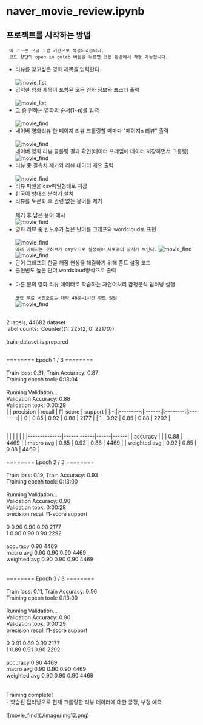 # naver_movie_review.ipynb 


## 프로젝트를 시작하는 방법
` 이 코드는 구글 코랩 기반으로 작성되었습니다.`  
` 코드 상단의 open in colab 버튼을 누르면 코랩 환경에서 작동 가능합니다.`
- 리뷰를 찾고싶은 영화 제목을 입력한다.<br/><br/>
![movie_list](./image/img2.png)
- 입력한 영화 제목이 포함된 모든 영화 정보와 포스터 출력<br/><br/>
![movie_list](./image/img1.png)
- 그 중 원하는 영화의 순서(1~n)를 입력<br/><br/>
![movie_find](./image/img3.png)
- 네이버 영화리뷰 한 페이지 리뷰 크롤링할 때마다 "페이지n 리뷰" 출력<br/><br/>
![movie_find](./image/img4.png)<br/>
네이버 영화 리뷰 클롤링 결과 확인(데이터 프레임에 데이터 저장하면서 크롤링)
![movie_find](./image/img5.png)
- 리뷰 중 결측치 제거와 리뷰 데이터 개요 출력<br/><br/>
![movie_find](./image/img6.png)
- 리뷰 파일을 csv파일형태로 저장<br/>
- 한국어 형태소 분석기 설치<br/>
- 리뷰를 토큰화 후 관련 없는 용어를 제거<br/><br/>
제거 후 남은 용어 예시<br/>
![movie_find](./image/img7.png)
- 영화 리뷰 중 빈도수가 높은 단어를 그래프와 wordcloud로 표현<br/><br/>
![movie_find](./image/img8.png)<br/>
`아래 이미지는 깃허브가 day모드로 설정해야 세로축의 글자가 보인다.`
![movie_find](./image/img9.png)
![movie_find](./image/img10.png)
- 단어 그래프의 한글 깨짐 현상을 해결하기 위해 폰트 설정 코드
- 출현빈도 높은 단어 wordcloud방식으로 출력<br/><br/>
- 다른 분의 영화 리뷰 데이터로 학습하는 자연어처리 감정분석 딥러닝 실행<br/><br/>
`코랩 무료 버전으로는 대략 40분~1시간 정도 걸림`<br/>
![movie_find](./image/img11.png)<br/>
<br/>
2 labels, 44682 dataset<br/>
label counts:: Counter({1: 22512, 0: 22170})<br/><br/>
train-dataset is prepared<br/>
<br/>

======== Epoch 1 / 3 ========<br/>
<br/>
  Train loss: 0.31, Train Accuracy: 0.87<br/>
  Training epcoh took: 0:13:04<br/>
<br/>
Running Validation...<br/>
  Validation Accuracy: 0.88<br/>
  Validation took: 0:00:29<br/>
|   | precision | recall | f1-score | support |
|:-:|:---------:|:------:|:--------:|:-------:|
| 0 |    0.85   |  0.92  |   0.88   |   2177  |
| 1 |    0.92   |  0.85  |   0.88   |   2292  |

<br/>
|              |      |      |      |      |
|--------------|------|------|------|------|
| accuracy     |      |      | 0.88 | 4469 |
| macro avg    | 0.85 | 0.92 | 0.88 | 4469 |
| weighted avg | 0.92 | 0.85 | 0.88 | 4469 |
<br/>
<br/>
======== Epoch 2 / 3 ========<br/>
<br/>
  Train loss: 0.19, Train Accuracy: 0.93<br/>
  Training epcoh took: 0:13:00<br/>
<br/>
Running Validation...<br/>
  Validation Accuracy: 0.90<br/>
  Validation took: 0:00:29<br/>
              precision    recall  f1-score   support<br/>
<br/>
           0       0.90      0.90      0.90      2177<br/>
           1       0.90      0.90      0.90      2292<br/>
<br/>
    accuracy                           0.90      4469<br/>
   macro avg       0.90      0.90      0.90      4469<br/>
weighted avg       0.90      0.90      0.90      4469<br/>
<br/>
<br/>
======== Epoch 3 / 3 ========<br/>
<br/>
  Train loss: 0.11, Train Accuracy: 0.96<br/>
  Training epcoh took: 0:13:00<br/>
<br/>
Running Validation...<br/>
  Validation Accuracy: 0.90<br/>
  Validation took: 0:00:29<br/>
              precision    recall  f1-score   support<br/>
<br/>
           0       0.91      0.89      0.90      2177<br/>
           1       0.89      0.91      0.90      2292<br/>
<br/>
    accuracy                           0.90      4469<br/>
   macro avg       0.90      0.90      0.90      4469<br/>
weighted avg       0.90      0.90      0.90      4469<br/>
<br/>
<br/>
Training complete!<br/>
- 학습된 딥러닝으로 현재 크롤링한 리뷰 데이터에 대한 긍정, 부정 예측<br/><br/>
![movie_find](./image/img12.png)
